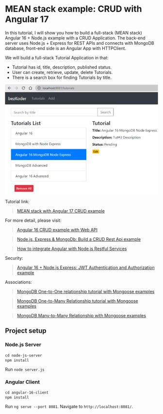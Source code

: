 # MEAN stack example: CRUD with Angular 17

In this tutorial, I will show you how to build a full-stack (MEAN stack) Angular 16 + Node.js example with a CRUD Application. The back-end server uses Node.js + Express for REST APIs and connects with MongoDB database, front-end side is an Angular App with HTTPClient.

We will build a full-stack Tutorial Application in that:
- Tutorial has id, title, description, published status.
- User can create, retrieve, update, delete Tutorials.
- There is a search box for finding Tutorials by title.

![mean-stack-crud-example-angular-17](mean-stack-crud-example-angular-17.png)

Tutorial link: 

> [MEAN stack with Angular 17 CRUD example](https://www.bezkoder.com/angular-16-node-js-express-mongodb/)

For more detail, please visit:
> [Angular 16 CRUD example with Web API](https://www.bezkoder.com/angular-16-crud-example/)

> [Node.js, Express & MongoDb: Build a CRUD Rest Api example](https://www.bezkoder.com/node-express-mongodb-crud-rest-api/)

> [How to integrate Angular with Node.js Restful Services](https://www.bezkoder.com/integrate-angular-12-node-js/)

Security:
> [Angular 16 + Node.js Express: JWT Authentication and Authorization example](https://www.bezkoder.com/node-js-angular-16-jwt-auth/)

Associations:
> [MongoDB One-to-One relationship tutorial with Mongoose examples](https://www.bezkoder.com/mongoose-one-to-one-relationship-example/)

> [MongoDB One-to-Many Relationship tutorial with Mongoose examples](https://www.bezkoder.com/mongoose-one-to-many-relationship/)

> [MongoDB Many-to-Many Relationship with Mongoose examples](https://www.bezkoder.com/mongodb-many-to-many-mongoose/)

## Project setup

### Node.js Server
```
cd node-js-server
npm install
```
Run `node server.js`

### Angular Client
```
cd angular-16-client
npm install
```
Run `ng serve --port 8081`. Navigate to `http://localhost:8081/`.